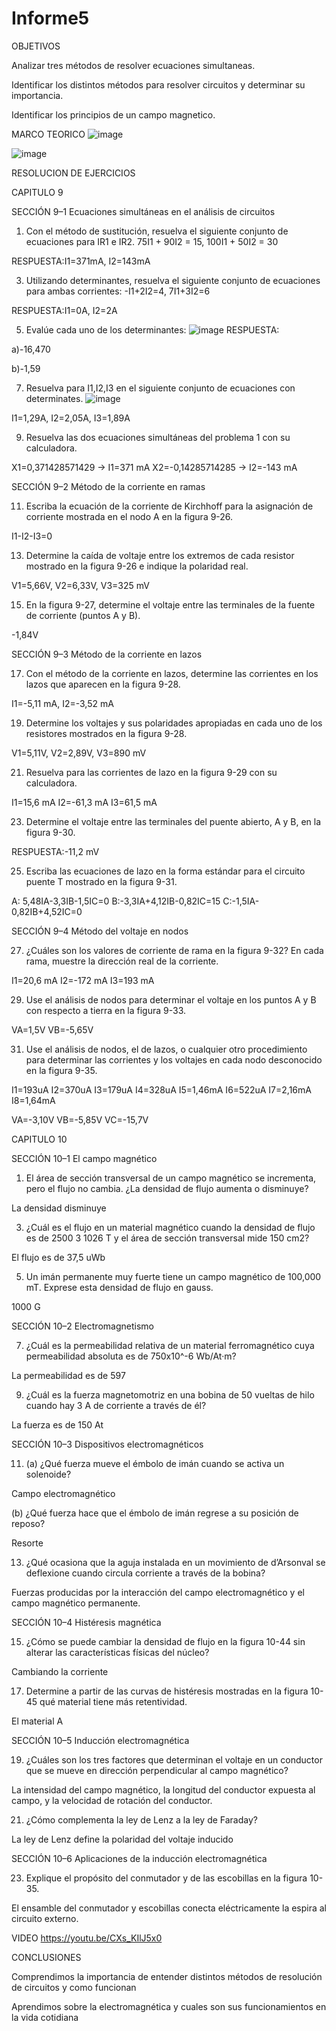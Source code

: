 # Informe5
OBJETIVOS 

Analizar tres métodos de resolver ecuaciones simultaneas. 

Identificar los distintos métodos para resolver circuitos y determinar su importancia.

Identificar los principios de un campo magnetico. 

MARCO TEORICO
![image](https://user-images.githubusercontent.com/117759439/209267413-9d22612a-67c8-4828-9c62-fe68f1178b35.png)

![image](https://user-images.githubusercontent.com/117759439/209270839-dbe730ec-745a-4689-bd4c-5073f6d92d2b.png)

RESOLUCION DE EJERCICIOS 

CAPITULO 9
 
SECCIÓN 9–1 Ecuaciones simultáneas en el análisis de circuitos

1. Con el método de sustitución, resuelva el siguiente conjunto de ecuaciones para IR1 e IR2.
75I1 + 90I2 = 15,
100I1 + 50I2 = 30

RESPUESTA:I1=371mA, I2=143mA

3. Utilizando determinantes, resuelva el siguiente conjunto de ecuaciones para ambas corrientes:
-I1+2I2=4,
7I1+3I2=6

RESPUESTA:I1=0A, I2=2A

5. Evalúe cada uno de los determinantes:
![image](https://user-images.githubusercontent.com/117759439/209271752-ad354090-4786-4046-89f8-487a1dd6e9b3.png)
RESPUESTA:

a)-16,470

b)-1,59

7. Resuelva para I1,I2,I3 en el siguiente conjunto de ecuaciones con determinates.
![image](https://user-images.githubusercontent.com/117759439/209271793-c67a5a00-1dbb-4a63-8738-1b3bef5ecbeb.png)

I1=1,29A, I2=2,05A, I3=1,89A

9. Resuelva las dos ecuaciones simultáneas del problema 1 con su calculadora.

X1=0,371428571429 -> I1=371 mA 
X2=-0,14285714285 -> I2=-143 mA

SECCIÓN 9–2 Método de la corriente en ramas

11. Escriba la ecuación de la corriente de Kirchhoff para la asignación de corriente mostrada en el nodo A
en la figura 9-26.

I1-I2-I3=0

13. Determine la caída de voltaje entre los extremos de cada resistor mostrado en la figura 9-26 e indique la polaridad real.

V1=5,66V,
V2=6,33V,
V3=325 mV

15. En la figura 9-27, determine el voltaje entre las terminales de la fuente de corriente (puntos A y B).

-1,84V 

SECCIÓN 9–3 Método de la corriente en lazos

17. Con el método de la corriente en lazos, determine las corrientes en los lazos que aparecen en la figura 9-28.

I1=-5,11 mA,
I2=-3,52 mA

19. Determine los voltajes y sus polaridades apropiadas en cada uno de los resistores mostrados en la figura 9-28.

V1=5,11V,
V2=2,89V, 
V3=890 mV

21. Resuelva para las corrientes de lazo en la figura 9-29 con su calculadora.

I1=15,6 mA 
I2=-61,3 mA
I3=61,5 mA

23. Determine el voltaje entre las terminales del puente abierto, A y B, en la figura 9-30.

RESPUESTA:-11,2 mV

25. Escriba las ecuaciones de lazo en la forma estándar para el circuito puente T mostrado en la figura 9-31.

A: 5,48IA-3,3IB-1,5IC=0
B:-3,3IA+4,12IB-0,82IC=15
C:-1,5IA-0,82IB+4,52IC=0

SECCIÓN 9–4 Método del voltaje en nodos

27. ¿Cuáles son los valores de corriente de rama en la figura 9-32? En cada rama, muestre la dirección real de la corriente.

I1=20,6 mA
I2=-172 mA
I3=193 mA

29. Use el análisis de nodos para determinar el voltaje en los puntos A y B con respecto a tierra en la figura 9-33.

VA=1,5V
VB=-5,65V

31. Use el análisis de nodos, el de lazos, o cualquier otro procedimiento para determinar las corrientes y los voltajes en cada nodo desconocido en la figura 9-35.

I1=193uA
I2=370uA
I3=179uA
I4=328uA
I5=1,46mA
I6=522uA
I7=2,16mA
I8=1,64mA 

VA=-3,10V
VB=-5,85V
VC=-15,7V

CAPITULO 10 

SECCIÓN 10–1 El campo magnético

1. El área de sección transversal de un campo magnético se incrementa, pero el flujo no cambia. ¿La densidad de flujo aumenta o disminuye?

La densidad disminuye 

3. ¿Cuál es el flujo en un material magnético cuando la densidad de flujo es de 2500 3 1026 T y el área de sección transversal mide 150 cm2?

El flujo es de 37,5 uWb

5. Un imán permanente muy fuerte tiene un campo magnético de 100,000 mT. Exprese esta densidad de flujo en gauss.

1000 G

SECCIÓN 10–2 Electromagnetismo

7. ¿Cuál es la permeabilidad relativa de un material ferromagnético cuya permeabilidad absoluta es de 750x10^-6 Wb/At·m?

La permeabilidad es de 597

9. ¿Cuál es la fuerza magnetomotriz en una bobina de 50 vueltas de hilo cuando hay 3 A de corriente a través de él?

La fuerza es de 150 At 

SECCIÓN 10–3 Dispositivos electromagnéticos

11. (a) ¿Qué fuerza mueve el émbolo de imán cuando se activa un solenoide?

Campo electromagnético 

(b) ¿Qué fuerza hace que el émbolo de imán regrese a su posición de reposo?

Resorte 

13. ¿Qué ocasiona que la aguja instalada en un movimiento de d’Arsonval se deflexione cuando circula corriente a través de la bobina?

Fuerzas producidas por la interacción del campo electromagnético y el campo magnético permanente.

SECCIÓN 10–4 Histéresis magnética

15. ¿Cómo se puede cambiar la densidad de flujo en la figura 10-44 sin alterar las características físicas del núcleo?

Cambiando la corriente

17. Determine a partir de las curvas de histéresis mostradas en la figura 10-45 qué material tiene más retentividad.

El material A

SECCIÓN 10–5 Inducción electromagnética

19. ¿Cuáles son los tres factores que determinan el voltaje en un conductor que se mueve en dirección perpendicular al campo magnético?

La intensidad del campo magnético, la longitud del conductor expuesta al campo, y la velocidad de rotación del conductor.

21. ¿Cómo complementa la ley de Lenz a la ley de Faraday?

La ley de Lenz define la polaridad del voltaje inducido 

SECCIÓN 10–6 Aplicaciones de la inducción electromagnética

23. Explique el propósito del conmutador y de las escobillas en la figura 10-35.

El ensamble del conmutador y escobillas conecta eléctricamente la espira al circuito externo.

VIDEO
https://youtu.be/CXs_KIlJ5x0

CONCLUSIONES 

Comprendimos la importancia de entender distintos métodos de resolución de circuitos y como funcionan 

Aprendimos sobre la electromagnética y cuales son sus funcionamientos en la vida cotidiana

